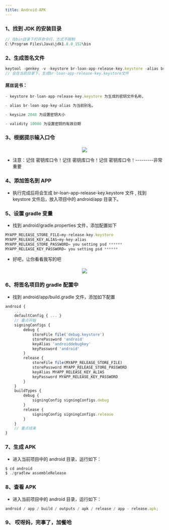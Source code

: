 ```yaml
---
title: Android-APK
---
```


### 1、找到 JDK 的安装目录

```js
// 在bin目录下打开命令行，方式不限制
C:\Program Files\Java\jdk1.8.0_152\bin
```

### 2、生成签名文件

```js
keytool -genkey -v -keystore br-loan-app-release-key.keystore -alias br-loan-app-key-alias -keyalg RSA -keysize 2048 -validity 10000
// 会在当前目录下，生成br-loan-app-release-key.keystore文件
```

#### 屌丝说书：

```js
- keystore br-loan-app-release-key.keystore 为生成的密钥文件名称，

- alias br-loan-app-key-alias 为当前别名，

- keysize 2048 为设置密钥大小

- validity 10000 为设置密钥的有效日期
```

### 3、根据提示输入口令

<div style="text-align: center;margin-top:20px"><img src="https://zml-blog-images.oss-cn-beijing.aliyuncs.com/react-native/setPwd.png" /></div>

- <a>注意：记住 密钥库口令！记住 密钥库口令！记住 密钥库口令！---------非常重要</a>

### 4、添加签名到 APP

- 执行完成后将会生成 br-loan-app-release-key.keystore 文件 , 找到 keystore 文件后，放入项目中的 android/app 目录下。

### 5、设置 gradle 变量

- 找到 <a>android/gradle.properties</a> 文件，添加配置如下

```js
MYAPP_RELEASE_STORE_FILE=my-release-key.keystore
MYAPP_RELEASE_KEY_ALIAS=my-key-alias
MYAPP_RELEASE_STORE_PASSWORD= you setting psd ******
MYAPP_RELEASE_KEY_PASSWORD= you setting psd ******
```

- 好吧，让你看看我写的吧

<div style="text-align: center;margin-top:20px"><img src="https://zml-blog-images.oss-cn-beijing.aliyuncs.com/react-native/keystore.png" /></div>

### 6、将签名项目的 gradle 配置中

- 找到 android/app/build.gradle 文件，添加如下配置

```js
android {
    ...
    defaultConfig { ... }
    // 重点开始
    signingConfigs {
        debug {
            storeFile file('debug.keystore')
            storePassword 'android'
            keyAlias 'androiddebugkey'
            keyPassword 'android'
        }
        release {
            storeFile file(MYAPP_RELEASE_STORE_FILE)
            storePassword MYAPP_RELEASE_STORE_PASSWORD
            keyAlias MYAPP_RELEASE_KEY_ALIAS
            keyPassword MYAPP_RELEASE_KEY_PASSWORD
        }
    }
    buildTypes {
        debug {
            signingConfig signingConfigs.debug
        }
        release {
            signingConfig signingConfigs.release
        }
    }
    // 重点结束
}
```

### 7、生成 APK

- 进入当前项目中的 android 目录，运行如下：

```js
$ cd android
$ ./gradlew assembleRelease
```

### 8、查看 APK

- 进入当前项目中的 android 目录，运行如下：

```js
android / app / build / outputs / apk / release / app - release.apk;
```

### 9、 哎呀妈，完事了，加餐哈

